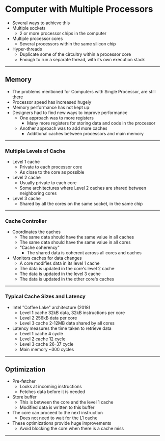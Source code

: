 # Computer with Multiple Processors

- Several ways to achieve this
- Multiple sockets
  - 2 or more processor chips in the computer
- Multiple processor cores
  - Several processors within the same silicon chip
- Hyper-threads
  - Duplicate some of the circuitry within a processor core
  - Enough to run a separate thread, with its own execution stack

---

## Memory

- The problems mentioned for Computers with Single Processor, are still there
- Processor speed has increased hugely
- Memory performance has not kept up
- Designers had to find new ways to improve performance
  - One approach was to more registers
    - Many more registers for storing data and code in the processor
  - Another approach was to add more caches
    - Additional caches between processors and main memory

---

### Multiple Levels of Cache

- Level 1 cache
  - Private to each processor core
  - As close to the core as possible
- Level 2 cache
  - Usually private to each core
  - Some architectures where Level 2 caches are shared between neighboring cores 
- Level 3 cache
  - Shared by all the cores on the same socket, in the same chip

---

### Cache Controller

- Coordinates the caches
  - The same data should have the same value in all caches
  - The same data should have the same value in all cores
  - "Cache coherency"
    - The shared data is coherent across all cores and caches
- Monitors caches for data changes
  - A core modifies data in its level 1 cache
  - The data is updated in the core's level 2 cache
  - The data is updated in the level 3 cache
  - The data is updated in the other core's caches

---

### Typical Cache Sizes and Latency

- Intel "Coffee Lake" architecture (2018)
  - Level 1 cache 32kB data, 32kB instructions per core
  - Level 2 256kB data per core
  - Level 3 cache 2-12MB data shared by all cores
- Latency measures the time taken to retrieve data
  - Level 1 cache 4 cycle
  - Level 2 cache 12 cycle
  - Level 3 cache 26-37 cycle
  - Main memory ~300 cycles

---

## Optimization

- Pre-fetcher
  - Looks at incoming instructions
  - Fetches data before it is needed
- Store buffer
  - This is between the core and the level 1 cache
  - Modified data is written to this buffer
- The core can proceed to the next instruction
  - Does not need to wait for the L1 cache
- These optimizations provide huge improvements
  - Avoid blocking the core when there is a cache miss

---

